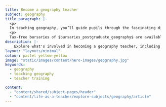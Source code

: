 ```yaml
---
title: Become a geography teacher
subject: geography
title_paragraph: |-
  <p>
  In teaching geography, you’ll guide pupils through the fascinating diversity of the Earth. You’ll inspire them to reflect on the world they live in and discover their unique place within it.</p>
  <p>
  Tax-free bursaries of $bursaries_postgraduate_geography$ are available for eligible trainee geography teachers.</p>
description: |-
    Explore what's involved in becoming a geography teacher, including what you'll be teaching and what funding is available to help you train.
layout: "layouts/minimal"
colour: pastel yellow-yellow
image: "static/images/content/hero-images/geography.jpg"
keywords:
  - geography
  - teaching geography
  - teacher training

content:
  - "content/shared/subject-pages/header"
  - "content/life-as-a-teacher/explore-subjects/geography/article"
---
```

